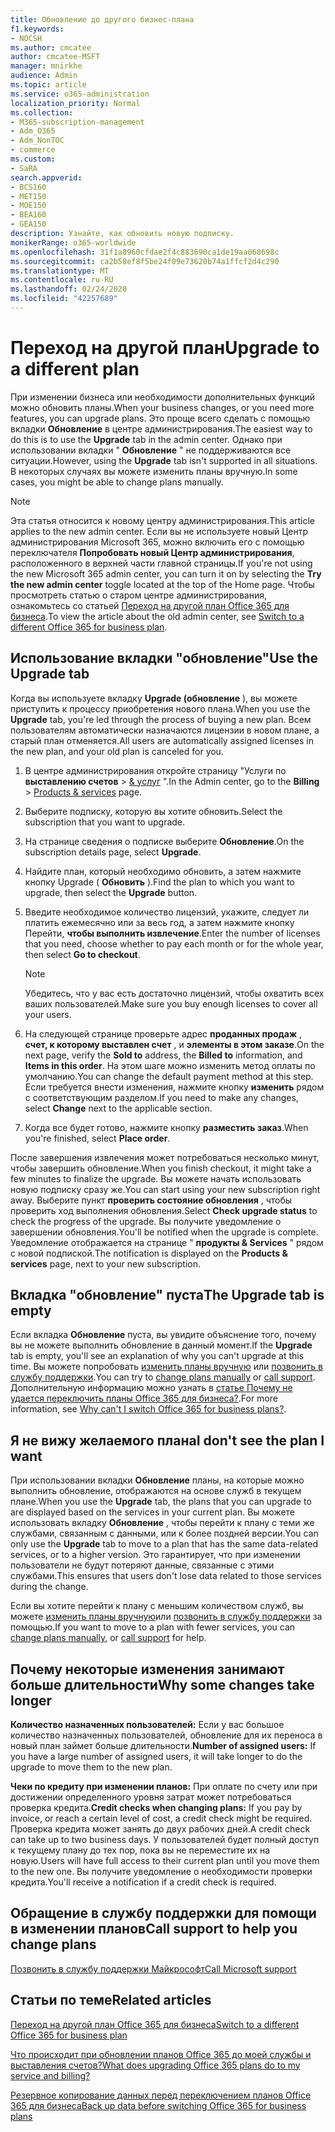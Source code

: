 ```yaml
---
title: Обновление до другого бизнес-плана
f1.keywords:
- NOCSH
ms.author: cmcatee
author: cmcatee-MSFT
manager: mnirkhe
audience: Admin
ms.topic: article
ms.service: o365-administration
localization_priority: Normal
ms.collection:
- M365-subscription-management
- Adm_O365
- Adm_NonTOC
- commerce
ms.custom:
- SaRA
search.appverid:
- BCS160
- MET150
- MOE150
- BEA160
- GEA150
description: Узнайте, как обновить новую подписку.
monikerRange: o365-worldwide
ms.openlocfilehash: 31f1a8960cfdae2f4c883690ca1de19aa068698c
ms.sourcegitcommit: ca2b58ef8f5be24f09e73620b74a1ffcf2d4c290
ms.translationtype: MT
ms.contentlocale: ru-RU
ms.lasthandoff: 02/24/2020
ms.locfileid: "42257689"
---
```

# <a name="upgrade-to-a-different-plan"></a><span data-ttu-id="5ab70-103">Переход на другой план</span><span class="sxs-lookup"><span data-stu-id="5ab70-103">Upgrade to a different plan</span></span>

<span data-ttu-id="5ab70-104">При изменении бизнеса или необходимости дополнительных функций можно обновить планы.</span><span class="sxs-lookup"><span data-stu-id="5ab70-104">When your business changes, or you need more features, you can upgrade plans.</span></span> <span data-ttu-id="5ab70-105">Это проще всего сделать с помощью вкладки **Обновление** в центре администрирования.</span><span class="sxs-lookup"><span data-stu-id="5ab70-105">The easiest way to do this is to use the **Upgrade** tab in the admin center.</span></span> <span data-ttu-id="5ab70-106">Однако при использовании вкладки " **Обновление** " не поддерживаются все ситуации.</span><span class="sxs-lookup"><span data-stu-id="5ab70-106">However, using the **Upgrade** tab isn't supported in all situations.</span></span> <span data-ttu-id="5ab70-107">В некоторых случаях вы можете изменить планы вручную.</span><span class="sxs-lookup"><span data-stu-id="5ab70-107">In some cases, you might be able to change plans manually.</span></span>

> [!NOTE]
> <span data-ttu-id="5ab70-108">Эта статья относится к новому центру администрирования.</span><span class="sxs-lookup"><span data-stu-id="5ab70-108">This article applies to the new admin center.</span></span> <span data-ttu-id="5ab70-109">Если вы не используете новый Центр администрирования Microsoft 365, можно включить его с помощью переключателя **Попробовать новый Центр администрирования**, расположенного в верхней части главной страницы.</span><span class="sxs-lookup"><span data-stu-id="5ab70-109">If you're not using the new Microsoft 365 admin center, you can turn it on by selecting the **Try the new admin center** toggle located at the top of the Home page.</span></span> <span data-ttu-id="5ab70-110">Чтобы просмотреть статью о старом центре администрирования, ознакомьтесь со статьей [Переход на другой план Office 365 для бизнеса](switch-to-a-different-plan.md).</span><span class="sxs-lookup"><span data-stu-id="5ab70-110">To view the article about the old admin center, see [Switch to a different Office 365 for business plan](switch-to-a-different-plan.md).</span></span>

## <a name="use-the-upgrade-tab"></a><span data-ttu-id="5ab70-111">Использование вкладки "обновление"</span><span class="sxs-lookup"><span data-stu-id="5ab70-111">Use the Upgrade tab</span></span>

<span data-ttu-id="5ab70-112">Когда вы используете вкладку **Upgrade (обновление** ), вы можете приступить к процессу приобретения нового плана.</span><span class="sxs-lookup"><span data-stu-id="5ab70-112">When you use the **Upgrade** tab, you're led through the process of buying a new plan.</span></span> <span data-ttu-id="5ab70-113">Всем пользователям автоматически назначаются лицензии в новом плане, а старый план отменяется.</span><span class="sxs-lookup"><span data-stu-id="5ab70-113">All users are automatically assigned licenses in the new plan, and your old plan is canceled for you.</span></span>

1. <span data-ttu-id="5ab70-114">В центре администрирования откройте страницу "Услуги по **выставлению счетов** \> <a href="https://go.microsoft.com/fwlink/p/?linkid=842054" target="_blank">& услуг</a> ".</span><span class="sxs-lookup"><span data-stu-id="5ab70-114">In the Admin center, go to the **Billing** \> <a href="https://go.microsoft.com/fwlink/p/?linkid=842054" target="_blank">Products & services</a> page.</span></span>

2. <span data-ttu-id="5ab70-115">Выберите подписку, которую вы хотите обновить.</span><span class="sxs-lookup"><span data-stu-id="5ab70-115">Select the subscription that you want to upgrade.</span></span>

3. <span data-ttu-id="5ab70-116">На странице сведения о подписке выберите **Обновление**.</span><span class="sxs-lookup"><span data-stu-id="5ab70-116">On the subscription details page, select **Upgrade**.</span></span>

4. <span data-ttu-id="5ab70-117">Найдите план, который необходимо обновить, а затем нажмите кнопку Upgrade ( **Обновить** ).</span><span class="sxs-lookup"><span data-stu-id="5ab70-117">Find the plan to which you want to upgrade, then select the **Upgrade** button.</span></span>

5. <span data-ttu-id="5ab70-118">Введите необходимое количество лицензий, укажите, следует ли платить ежемесячно или за весь год, а затем нажмите кнопку Перейти, **чтобы выполнить извлечение**.</span><span class="sxs-lookup"><span data-stu-id="5ab70-118">Enter the number of licenses that you need, choose whether to pay each month or for the whole year, then select **Go to checkout**.</span></span>

    > [!NOTE]
    > <span data-ttu-id="5ab70-119">Убедитесь, что у вас есть достаточно лицензий, чтобы охватить всех ваших пользователей.</span><span class="sxs-lookup"><span data-stu-id="5ab70-119">Make sure you buy enough licenses to cover all your users.</span></span>

6. <span data-ttu-id="5ab70-120">На следующей странице проверьте адрес **проданных продаж** , **счет, к которому выставлен счет** , и **элементы в этом заказе**.</span><span class="sxs-lookup"><span data-stu-id="5ab70-120">On the next page, verify the **Sold to** address, the **Billed to** information, and **Items in this order**.</span></span> <span data-ttu-id="5ab70-121">На этом шаге можно изменить метод оплаты по умолчанию.</span><span class="sxs-lookup"><span data-stu-id="5ab70-121">You can change the default payment method at this step.</span></span> <span data-ttu-id="5ab70-122">Если требуется внести изменения, нажмите кнопку **изменить** рядом с соответствующим разделом.</span><span class="sxs-lookup"><span data-stu-id="5ab70-122">If you need to make any changes, select **Change** next to the applicable section.</span></span>

7. <span data-ttu-id="5ab70-123">Когда все будет готово, нажмите кнопку **разместить заказ**.</span><span class="sxs-lookup"><span data-stu-id="5ab70-123">When you're finished, select **Place order**.</span></span>

<span data-ttu-id="5ab70-124">После завершения извлечения может потребоваться несколько минут, чтобы завершить обновление.</span><span class="sxs-lookup"><span data-stu-id="5ab70-124">When you finish checkout, it might take a few minutes to finalize the upgrade.</span></span> <span data-ttu-id="5ab70-125">Вы можете начать использовать новую подписку сразу же.</span><span class="sxs-lookup"><span data-stu-id="5ab70-125">You can start using your new subscription right away.</span></span> <span data-ttu-id="5ab70-126">Выберите пункт **проверить состояние обновления** , чтобы проверить ход выполнения обновления.</span><span class="sxs-lookup"><span data-stu-id="5ab70-126">Select **Check upgrade status** to check the progress of the upgrade.</span></span> <span data-ttu-id="5ab70-127">Вы получите уведомление о завершении обновления.</span><span class="sxs-lookup"><span data-stu-id="5ab70-127">You'll be notified when the upgrade is complete.</span></span> <span data-ttu-id="5ab70-128">Уведомление отображается на странице " **продукты & Services** " рядом с новой подпиской.</span><span class="sxs-lookup"><span data-stu-id="5ab70-128">The notification is displayed on the **Products & services** page, next to your new subscription.</span></span>

## <a name="the-upgrade-tab-is-empty"></a><span data-ttu-id="5ab70-129">Вкладка "обновление" пуста</span><span class="sxs-lookup"><span data-stu-id="5ab70-129">The Upgrade tab is empty</span></span>

<span data-ttu-id="5ab70-130">Если вкладка **Обновление** пуста, вы увидите объяснение того, почему вы не можете выполнить обновление в данный момент.</span><span class="sxs-lookup"><span data-stu-id="5ab70-130">If the **Upgrade** tab is empty, you'll see an explanation of why you can't upgrade at this time.</span></span> <span data-ttu-id="5ab70-131">Вы можете попробовать [изменить планы вручную](change-plans-manually.md) или [позвонить в службу поддержки](../../admin/contact-support-for-business-products.md).</span><span class="sxs-lookup"><span data-stu-id="5ab70-131">You can try to [change plans manually](change-plans-manually.md) or [call support](../../admin/contact-support-for-business-products.md).</span></span> <span data-ttu-id="5ab70-132">Дополнительную информацию можно узнать в [статье Почему не удается переключить планы Office 365 для бизнеса?](why-can-t-i-switch-plans.md).</span><span class="sxs-lookup"><span data-stu-id="5ab70-132">For more information, see [Why can't I switch Office 365 for business plans?](why-can-t-i-switch-plans.md).</span></span>

## <a name="i-dont-see-the-plan-i-want"></a><span data-ttu-id="5ab70-133">Я не вижу желаемого плана</span><span class="sxs-lookup"><span data-stu-id="5ab70-133">I don't see the plan I want</span></span>

<span data-ttu-id="5ab70-134">При использовании вкладки **Обновление** планы, на которые можно выполнить обновление, отображаются на основе служб в текущем плане.</span><span class="sxs-lookup"><span data-stu-id="5ab70-134">When you use the **Upgrade** tab, the plans that you can upgrade to are displayed based on the services in your current plan.</span></span> <span data-ttu-id="5ab70-135">Вы можете использовать вкладку **Обновление** , чтобы перейти к плану с теми же службами, связанным с данными, или к более поздней версии.</span><span class="sxs-lookup"><span data-stu-id="5ab70-135">You can only use the **Upgrade** tab to move to a plan that has the same data-related services, or to a higher version.</span></span> <span data-ttu-id="5ab70-136">Это гарантирует, что при изменении пользователи не будут потеряют данные, связанные с этими службами.</span><span class="sxs-lookup"><span data-stu-id="5ab70-136">This ensures that users don't lose data related to those services during the change.</span></span>

<span data-ttu-id="5ab70-137">Если вы хотите перейти к плану с меньшим количеством служб, вы можете [изменить планы вручную](change-plans-manually.md)или [позвонить в службу поддержки](../../admin/contact-support-for-business-products.md) за помощью.</span><span class="sxs-lookup"><span data-stu-id="5ab70-137">If you want to move to a plan with fewer services, you can [change plans manually](change-plans-manually.md), or [call support](../../admin/contact-support-for-business-products.md) for help.</span></span>

## <a name="why-some-changes-take-longer"></a><span data-ttu-id="5ab70-138">Почему некоторые изменения занимают больше длительности</span><span class="sxs-lookup"><span data-stu-id="5ab70-138">Why some changes take longer</span></span>

<span data-ttu-id="5ab70-139">**Количество назначенных пользователей:** Если у вас большое количество назначенных пользователей, обновление для их переноса в новый план займет больше длительности.</span><span class="sxs-lookup"><span data-stu-id="5ab70-139">**Number of assigned users:** If you have a large number of assigned users, it will take longer to do the upgrade to move them to the new plan.</span></span>

<span data-ttu-id="5ab70-140">**Чеки по кредиту при изменении планов:** При оплате по счету или при достижении определенного уровня затрат может потребоваться проверка кредита.</span><span class="sxs-lookup"><span data-stu-id="5ab70-140">**Credit checks when changing plans:** If you pay by invoice, or reach a certain level of cost, a credit check might be required.</span></span> <span data-ttu-id="5ab70-141">Проверка кредита может занять до двух рабочих дней.</span><span class="sxs-lookup"><span data-stu-id="5ab70-141">A credit check can take up to two business days.</span></span> <span data-ttu-id="5ab70-142">У пользователей будет полный доступ к текущему плану до тех пор, пока вы не переместите их на новую.</span><span class="sxs-lookup"><span data-stu-id="5ab70-142">Users will have full access to their current plan until you move them to the new one.</span></span> <span data-ttu-id="5ab70-143">Вы получите уведомление о необходимости проверки кредита.</span><span class="sxs-lookup"><span data-stu-id="5ab70-143">You'll receive a notification if a credit check is required.</span></span>

## <a name="call-support-to-help-you-change-plans"></a><span data-ttu-id="5ab70-144">Обращение в службу поддержки для помощи в изменении планов</span><span class="sxs-lookup"><span data-stu-id="5ab70-144">Call support to help you change plans</span></span>
[<span data-ttu-id="5ab70-145">Позвонить в службу поддержки Майкрософт</span><span class="sxs-lookup"><span data-stu-id="5ab70-145">Call Microsoft support</span></span>](../../admin/contact-support-for-business-products.md)

## <a name="related-articles"></a><span data-ttu-id="5ab70-146">Статьи по теме</span><span class="sxs-lookup"><span data-stu-id="5ab70-146">Related articles</span></span>

[<span data-ttu-id="5ab70-147">Переход на другой план Office 365 для бизнеса</span><span class="sxs-lookup"><span data-stu-id="5ab70-147">Switch to a different Office 365 for business plan</span></span>](switch-to-a-different-plan.md)

[<span data-ttu-id="5ab70-148">Что происходит при обновлении планов Office 365 до моей службы и выставления счетов?</span><span class="sxs-lookup"><span data-stu-id="5ab70-148">What does upgrading Office 365 plans do to my service and billing?</span></span>](what-does-switching-plans-do-to-my-service-and-billing.md)

[<span data-ttu-id="5ab70-149">Резервное копирование данных перед переключением планов Office 365 для бизнеса</span><span class="sxs-lookup"><span data-stu-id="5ab70-149">Back up data before switching Office 365 for business plans</span></span>](back-up-data-before-switching-plans.md)